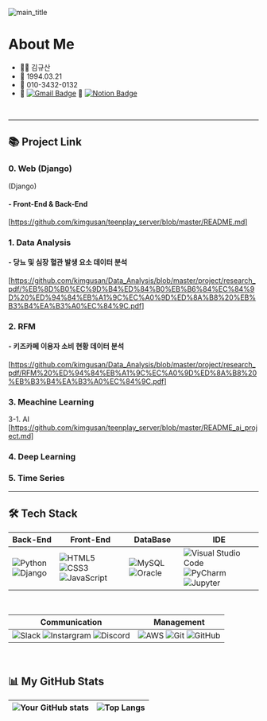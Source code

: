 ![main_title](https://github.com/kimgusan/kimgusan/assets/156397911/081a7f3e-6b2f-4630-a769-3f7c9df34709)


# About Me
- 🙋‍♂️ 김규산
- 🎊 1994.03.21 
- 📱 010-3432-0132
- 📧 [![Gmail Badge](https://img.shields.io/badge/Gmail-d14836?style=flat-square&logo=Gmail&logoColor=white&link=mailto:seinee114@gmail.com)](mailto:kimkyusan94@gmail.com) 📗 [![Notion Badge](https://img.shields.io/badge/Notion-00000?style=round-square&logo=Notion&logoColor=white)]()

<br/>

<hr>

## 📚 Project Link 
### 0. Web (Django)
(Django)
#### - Front-End & Back-End  
[https://github.com/kimgusan/teenplay_server/blob/master/README.md]
 
### 1. Data Analysis
#### - 당뇨 및 심장 혈관 발생 요소 데이터 분석
[https://github.com/kimgusan/Data_Analysis/blob/master/project/research_pdf/%EB%8D%B0%EC%9D%B4%ED%84%B0%EB%B6%84%EC%84%9D%20%ED%94%84%EB%A1%9C%EC%A0%9D%ED%8A%B8%20%EB%B3%B4%EA%B3%A0%EC%84%9C.pdf]

### 2. RFM
#### - 키즈카페 이용자 소비 현황 데이터 분석
[https://github.com/kimgusan/Data_Analysis/blob/master/project/research_pdf/RFM%20%ED%94%84%EB%A1%9C%EC%A0%9D%ED%8A%B8%20%EB%B3%B4%EA%B3%A0%EC%84%9C.pdf]

### 3. Meachine Learning
 3-1. AI  
[https://github.com/kimgusan/teenplay_server/blob/master/README_ai_project.md]
  
### 4. Deep Learning

### 5. Time Series

<hr>

## 🛠️ Tech Stack

| Back-End | Front-End | DataBase | IDE |
|----------|-----------|---------------|-----|
| ![Python](https://img.shields.io/badge/Python-3776AB?style=plastic&logo=Python&logoColor=white) ![Django](https://img.shields.io/badge/Django-092E20?style=plastic&logo=Django&logoColor=white) | ![HTML5](https://img.shields.io/badge/HTML5-E34F26?style=plastic&logo=html5&logoColor=white) ![CSS3](https://img.shields.io/badge/CSS3-1572B6?style=plastic&logo=css3&logoColor=white) ![JavaScript](https://img.shields.io/badge/JavaScript-F7DF1E?style=plastic&logo=JavaScript&logoColor=black) | ![MySQL](https://img.shields.io/badge/MySQL-4479A1?style=plastic&logo=MySQL&logoColor=white) ![Oracle](https://img.shields.io/badge/Oracle-f80000?style=plastic&logo=Oracle&logoColor=white) | ![Visual Studio Code](https://img.shields.io/badge/Visual%20Studio%20Code-007ACC?style=plastic&logo=Visual%20Studio%20Code&logoColor=white) ![PyCharm](https://img.shields.io/badge/PyCharm-000000?style=plastic&logo=PyCharm&logoColor=white)  ![Jupyter](https://img.shields.io/badge/Jupyter-F37626?style=plastic&logo=PyCharm&logoColor=white)|
<br/>

| Communication | Management|
|----------|-----------|
| ![Slack](https://img.shields.io/badge/Slack-4a15fb?style=plastic&logo=Slack&logoColor=white) ![Instargram](https://img.shields.io/badge/Instagram-ff69b4?style=plastic&logo=Instagram&logoColor=white)  ![Discord](https://img.shields.io/badge/Discord-5865F2?style=plastic&logo=Discord&logoColor=white) | ![AWS](https://img.shields.io/badge/AWS-232F3E?style=plastic&logo=Amazon%20AWS&logoColor=white) ![Git](https://img.shields.io/badge/Git-F05032?style=plastic&logo=Git&logoColor=white) ![GitHub](https://img.shields.io/badge/GitHub-181717?style=plastic&logo=GitHub&logoColor=white) 

<br/>

## 📊 My GitHub Stats

| ![Your GitHub stats](https://github-readme-stats.vercel.app/api?username=kimgusan&show_icons=true&theme=radical) | ![Top Langs](https://github-readme-stats.vercel.app/api/top-langs/?username=kimgusan&layout=compact) |
| ------------------------------------------------------------------------------------------------------------- | ---------------------------------------------------------------------------------------------------- |
